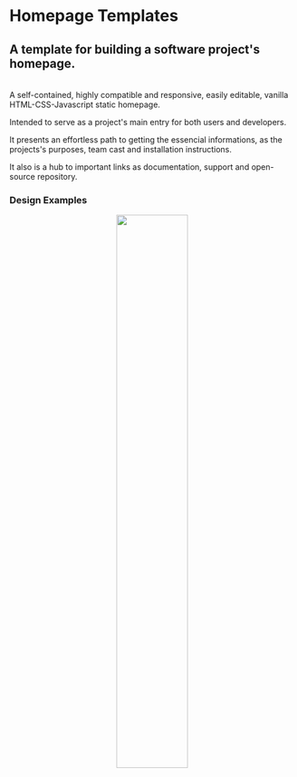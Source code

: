 # Homepage Templates
## A template for building a software project's homepage.

<br>
A self-contained, highly compatible and responsive, easily editable, vanilla HTML-CSS-Javascript static homepage. 

Intended to serve as a project's main entry for both users and developers. 

It presents an effortless path to getting the essencial informations, as the projects's purposes, team cast and installation instructions.

It also is a hub to important links as documentation, support and open-source repository.

### Design Examples

<div align="center">
  <img src="https://github.com/clodoN1109/easyfermi-webpage/assets/104923248/a7514ed6-0479-44ff-aa92-223690f3207f" width="50%">
</div>
